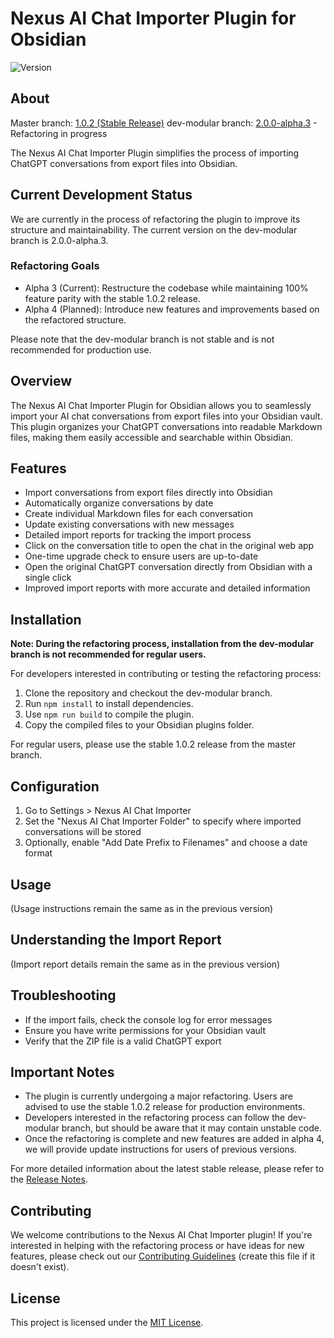 # Nexus AI Chat Importer Plugin for Obsidian

![Version](https://img.shields.io/badge/version-2.0.0--alpha.3-blue)

## About

Master branch: [1.0.2 (Stable Release)](https://github.com/Superkikim/nexus-ai-chat-importer/tree/master)
dev-modular branch: [2.0.0-alpha.3](https://github.com/Superkikim/nexus-ai-chat-importer/tree/refactor/2.0.0-alpha.3) - Refactoring in progress

The Nexus AI Chat Importer Plugin simplifies the process of importing ChatGPT conversations from export files into Obsidian.

## Current Development Status

We are currently in the process of refactoring the plugin to improve its structure and maintainability. The current version on the dev-modular branch is 2.0.0-alpha.3.

### Refactoring Goals

-   Alpha 3 (Current): Restructure the codebase while maintaining 100% feature parity with the stable 1.0.2 release.
-   Alpha 4 (Planned): Introduce new features and improvements based on the refactored structure.

Please note that the dev-modular branch is not stable and is not recommended for production use.

## Overview

The Nexus AI Chat Importer Plugin for Obsidian allows you to seamlessly import your AI chat conversations from export files into your Obsidian vault. This plugin organizes your ChatGPT conversations into readable Markdown files, making them easily accessible and searchable within Obsidian.

## Features

-   Import conversations from export files directly into Obsidian
-   Automatically organize conversations by date
-   Create individual Markdown files for each conversation
-   Update existing conversations with new messages
-   Detailed import reports for tracking the import process
-   Click on the conversation title to open the chat in the original web app
-   One-time upgrade check to ensure users are up-to-date
-   Open the original ChatGPT conversation directly from Obsidian with a single click
-   Improved import reports with more accurate and detailed information

## Installation

**Note: During the refactoring process, installation from the dev-modular branch is not recommended for regular users.**

For developers interested in contributing or testing the refactoring process:

1. Clone the repository and checkout the dev-modular branch.
2. Run `npm install` to install dependencies.
3. Use `npm run build` to compile the plugin.
4. Copy the compiled files to your Obsidian plugins folder.

For regular users, please use the stable 1.0.2 release from the master branch.

## Configuration

1. Go to Settings > Nexus AI Chat Importer
2. Set the "Nexus AI Chat Importer Folder" to specify where imported conversations will be stored
3. Optionally, enable "Add Date Prefix to Filenames" and choose a date format

## Usage

(Usage instructions remain the same as in the previous version)

## Understanding the Import Report

(Import report details remain the same as in the previous version)

## Troubleshooting

-   If the import fails, check the console log for error messages
-   Ensure you have write permissions for your Obsidian vault
-   Verify that the ZIP file is a valid ChatGPT export

## Important Notes

-   The plugin is currently undergoing a major refactoring. Users are advised to use the stable 1.0.2 release for production environments.
-   Developers interested in the refactoring process can follow the dev-modular branch, but should be aware that it may contain unstable code.
-   Once the refactoring is complete and new features are added in alpha 4, we will provide update instructions for users of previous versions.

For more detailed information about the latest stable release, please refer to the [Release Notes](https://github.com/Superkikim/nexus-ai-chat-importer/blob/v1.0.2/v1.0.2_RELEASE_NOTES.md).

## Contributing

We welcome contributions to the Nexus AI Chat Importer plugin! If you're interested in helping with the refactoring process or have ideas for new features, please check out our [Contributing Guidelines](CONTRIBUTING.md) (create this file if it doesn't exist).

## License

This project is licensed under the [MIT License](LICENSE).
